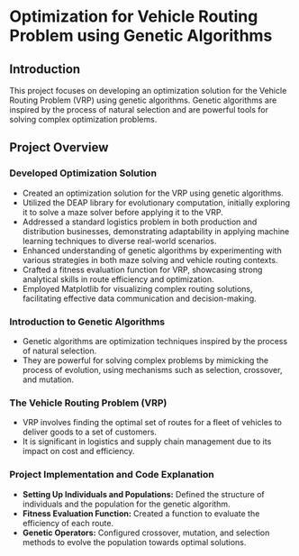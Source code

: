 # Optimization for Vehicle Routing Problem using Genetic Algorithms

## Introduction

This project focuses on developing an optimization solution for the Vehicle Routing Problem (VRP) using genetic algorithms. Genetic algorithms are inspired by the process of natural selection and are powerful tools for solving complex optimization problems.

## Project Overview

### Developed Optimization Solution
- Created an optimization solution for the VRP using genetic algorithms.
- Utilized the DEAP library for evolutionary computation, initially exploring it to solve a maze solver before applying it to the VRP.
- Addressed a standard logistics problem in both production and distribution businesses, demonstrating adaptability in applying machine learning techniques to diverse real-world scenarios.
- Enhanced understanding of genetic algorithms by experimenting with various strategies in both maze solving and vehicle routing contexts.
- Crafted a fitness evaluation function for VRP, showcasing strong analytical skills in route efficiency and optimization.
- Employed Matplotlib for visualizing complex routing solutions, facilitating effective data communication and decision-making.


### Introduction to Genetic Algorithms
- Genetic algorithms are optimization techniques inspired by the process of natural selection.
- They are powerful for solving complex problems by mimicking the process of evolution, using mechanisms such as selection, crossover, and mutation.

### The Vehicle Routing Problem (VRP)
- VRP involves finding the optimal set of routes for a fleet of vehicles to deliver goods to a set of customers.
- It is significant in logistics and supply chain management due to its impact on cost and efficiency.

### Project Implementation and Code Explanation
- **Setting Up Individuals and Populations:** Defined the structure of individuals and the population for the genetic algorithm.
- **Fitness Evaluation Function:** Created a function to evaluate the efficiency of each route.
- **Genetic Operators:** Configured crossover, mutation, and selection methods to evolve the population towards optimal solutions.
  
